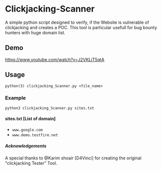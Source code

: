 # Clickjacking-Scanner
A simple python script designed to verify, if the Website is vulnerable of clickjacking and creates a POC. This tool is particular usefull for bug bounty hunters with huge domain list.

## Demo
  
 https://www.youtube.com/watch?v=J2VKLjT5qtA
 
## Usage

<copy-button>`python(3) clickjacking_Scanner.py <file_name>`</copy-button>

### Example
<copy-button>`python3 clickjacking_Scanner.py sites.txt`</copy-button>

#### sites.txt [List of domain]

* `www.google.com`
* `www.demo.testfire.net`

##### Acknowledgements

  A special thanks to @Karim shoair [D4Vinci] for creating the original "clickjacking Tester" Tool. 


